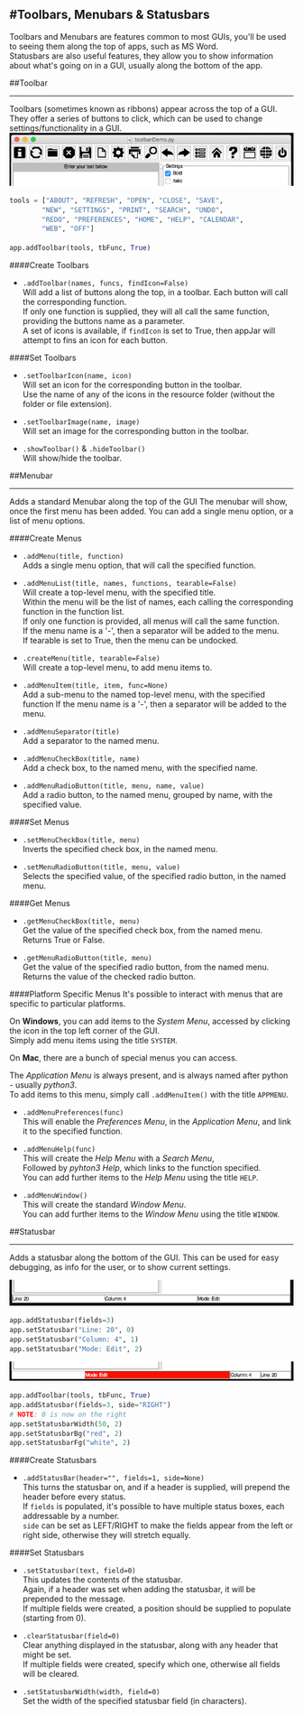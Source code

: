 #Toolbars, Menubars & Statusbars
----
Toolbars and Menubars are features common to most GUIs, you'll be used to seeing them along the top of apps, such as MS Word.  
Statusbars are also useful features, they allow you to show information about what's going on in a GUI, usually along the bottom of the app.  

##Toolbar
___
Toolbars (sometimes known as ribbons) appear across the top of a GUI.  
They offer a series of buttons to click, which can be used to change settings/functionality in a GUI.
![Toolbar](img/bars/toolbar_1.png)  

```python
tools = ["ABOUT", "REFRESH", "OPEN", "CLOSE", "SAVE",
        "NEW", "SETTINGS", "PRINT", "SEARCH", "UNDO",
        "REDO", "PREFERENCES", "HOME", "HELP", "CALENDAR",
        "WEB", "OFF"]

app.addToolbar(tools, tbFunc, True)
```

####Create Toolbars

* `.addToolbar(names, funcs, findIcon=False)`  
    Will add a list of buttons along the top, in a toolbar. Each button will call the corresponding function.  
    If only one function is supplied, they will all call the same function, providing the buttons name as a parameter.  
    A set of icons is available, if `findIcon` is set to True, then appJar will attempt to fins an icon for each button.  

####Set Toolbars

* `.setToolbarIcon(name, icon)`  
    Will set an icon for the corresponding button in the toolbar.  
    Use the name of any of the icons in the resource folder (without the folder or file extension).  

* `.setToolbarImage(name, image)`  
    Will set an image for the corresponding button in the toolbar.  

* `.showToolbar()` & `.hideToolbar()`  
    Will show/hide the toolbar.  

##Menubar
___
Adds a standard Menubar along the top of the GUI
The menubar will show, once the first menu has been added.
You can add a single menu option, or a list of menu options.

####Create Menus

* `.addMenu(title, function)`  
    Adds a single menu option, that will call the specified function.

* `.addMenuList(title, names, functions, tearable=False)`  
    Will create a top-level menu, with the specified title.  
    Within the menu will be the list of names, each calling the corresponding function in the function list.  
    If only one function is provided, all menus will call the same function.  
    If the menu name is a '-', then a separator will be added to the menu.  
    If tearable is set to True, then the menu can be undocked.  

* `.createMenu(title, tearable=False)`  
    Will create a top-level menu, to add menu items to.

* `.addMenuItem(title, item, func=None)`  
    Add a sub-menu to the named top-level menu, with the specified function
    If the menu name is a '-', then a separator will be added to the menu.

* `.addMenuSeparator(title)`  
    Add a separator to the named menu.

* `.addMenuCheckBox(title, name)`  
    Add a check box, to the named menu, with the specified name.

* `.addMenuRadioButton(title, menu, name, value)`  
    Add a radio button, to the named menu, grouped by name, with the specified value.

####Set Menus

* `.setMenuCheckBox(title, menu)`  
    Inverts the specified check box, in the named menu.

* `.setMenuRadioButton(title, menu, value)`  
    Selects the specified value, of the specified radio button, in the named menu.

####Get Menus

* `.getMenuCheckBox(title, menu)`  
    Get the value of the specified check box, from the named menu.  
    Returns True or False.

* `.getMenuRadioButton(title, menu)`  
    Get the value of the specified radio button, from the named menu.  
    Returns the value of the checked radio button.

####Platform Specific Menus
It's possible to interact with menus that are specific to particular platforms.  

On **Windows**, you can add items to the *System Menu*, accessed by clicking the icon in the top left corner of the GUI.  
Simply add menu items using the title `SYSTEM`.  

On **Mac**, there are a bunch of special menus you can access.  

The *Application Menu* is always present, and is always named after python - usually *python3*.  
To add items to this menu, simply call `.addMenuItem()` with the title `APPMENU`.  

* `.addMenuPreferences(func)`  
    This will enable the *Preferences Menu*, in the *Application Menu*, and link it to the specified function.  

* `.addMenuHelp(func)`  
    This will create the *Help Menu* with a *Search Menu*,  
    Followed by *pyhton3 Help*, which links to the function specified.  
    You can add further items to the *Help Menu* using the title `HELP`.  
    
* `.addMenuWindow()`  
    This will create the standard *Window Menu*.  
    You can add further items to the *Window Menu* using the title `WINDOW`.  

##Statusbar
___
Adds a statusbar along the bottom of the GUI.
This can be used for easy debugging, as info for the user, or to show current settings.  

![Statusbar](img/bars/statusbar_1.png)  

```python
app.addStatusbar(fields=3)
app.setStatusbar("Line: 20", 0)
app.setStatusbar("Column: 4", 1)
app.setStatusbar("Mode: Edit", 2)
```

![Statusbar](img/bars/statusbar_2.png)  

```python
app.addToolbar(tools, tbFunc, True)
app.addStatusbar(fields=3, side="RIGHT")
# NOTE: 0 is now on the right
app.setStatusbarWidth(50, 2)
app.setStatusbarBg("red", 2)
app.setStatusbarFg("white", 2)
```

####Create Statusbars  

* `.addStatusBar(header="", fields=1, side=None)`  
    This turns the statusbar on, and if a header is supplied, will prepend the header before every status.  
    If ```fields``` is populated, it's possible to have multiple status boxes, each addressable by a number.  
    ```side``` can be set as LEFT/RIGHT to make the fields appear from the left or right side, otherwise they will stretch equally.  

####Set Statusbars  
* `.setStatusbar(text, field=0)`  
    This updates the contents of the statusbar.  
    Again, if a header was set when adding the statusbar, it will be prepended to the message.  
    If multiple fields were created, a position should be supplied to populate (starting from 0).  

* `.clearStatusbar(field=0)`  
    Clear anything displayed in the statusbar, along with any header that might be set.  
    If multiple fields were created, specify which one, otherwise all fields will be cleared.  

* `.setStatusbarWidth(width, field=0)`  
    Set the width of the specified statusbar field (in characters).  
